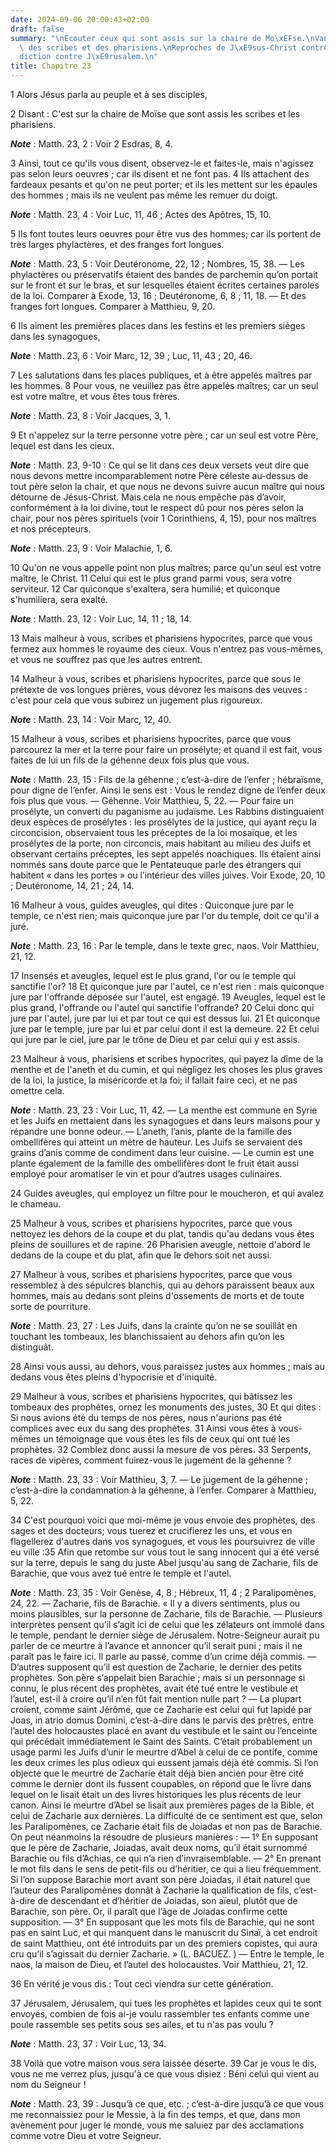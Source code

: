 ```yaml
---
date: 2024-09-06 20:00:43+02:00
draft: false
summary: "\nEcouter ceux qui sont assis sur la chaire de Mo\xEFse.\nVanit\xE9 et hypocrisie\
  \ des scribes et des pharisiens.\nReproches de J\xE9sus-Christ contre eux.\nPr\xE9\
  diction contre J\xE9rusalem.\n"
title: Chapitre 23
---
```





1 Alors Jésus parla au peuple et à ses disciples,


2 Disant : C'est sur la chaire de Moïse que sont assis les scribes et les pharisiens.

***Note*** :  Matth. 23, 2 : Voir 2 Esdras, 8, 4.

3 Ainsi, tout ce qu'ils vous disent, observez-le et faites-le, mais n'agissez pas selon leurs oeuvres ; car ils disent et ne font pas. 4 Ils attachent des fardeaux pesants et qu'on ne peut porter; et ils les mettent sur les épaules des hommes ; mais ils ne veulent pas même les remuer du doigt.

***Note*** :  Matth. 23, 4 : Voir Luc, 11, 46 ; Actes des Apôtres, 15, 10.

5 Ils font toutes leurs oeuvres pour être vus des hommes; car ils portent de très larges phylactères, et des franges fort longues.

***Note*** :  Matth. 23, 5 : Voir Deutéronome, 22, 12 ; Nombres, 15, 38. ― Les phylactères ou préservatifs étaient des bandes de parchemin qu’on portait sur le front et sur le bras, et sur lesquelles étaient écrites certaines paroles de la loi. Comparer à Exode, 13, 16 ; Deutéronome, 6, 8 ; 11, 18. ― Et des franges fort longues. Comparer à Matthieu, 9, 20.

6 Ils aiment les premières places dans les festins et les premiers sièges dans les synagogues,

***Note*** :  Matth. 23, 6 : Voir Marc, 12, 39 ; Luc, 11, 43 ; 20, 46.

7 Les salutations dans les places publiques, et à être appelés maîtres par les hommes. 8 Pour vous, ne veuillez pas être appelés maîtres; car un seul est votre maître, et vous êtes tous frères.

***Note*** :  Matth. 23, 8 : Voir Jacques, 3, 1.

9 Et n'appelez sur la terre personne votre père ; car un seul est votre Père, lequel est dans les cieux.

***Note*** :  Matth. 23, 9-10 : Ce qui se lit dans ces deux versets veut dire que nous devons mettre incomparablement notre Père céleste au-dessus de tout père selon la chair, et que nous ne devons suivre aucun maître qui nous détourne de Jésus-Christ. Mais cela ne nous empêche pas d’avoir, conformément à la loi divine, tout le respect dû pour nos pères selon la chair, pour nos pères spirituels (voir 1 Corinthiens, 4, 15), pour nos maîtres et nos précepteurs.

***Note*** :  Matth. 23, 9 : Voir Malachie, 1, 6.

10 Qu'on ne vous appelle point non plus maîtres; parce qu'un seul est votre maître, le Christ. 11 Celui qui est le plus grand parmi vous, sera votre serviteur. 12 Car quiconque s'exaltera, sera humilié; et quiconque s'humiliera, sera exalté.

***Note*** :  Matth. 23, 12 : Voir Luc, 14, 11 ; 18, 14.


13 Mais malheur à vous, scribes et pharisiens hypocrites, parce que vous fermez aux hommes le royaume des cieux. Vous n'entrez pas vous-mêmes, et vous ne souffrez pas que les autres entrent.


14 Malheur à vous, scribes et pharisiens hypocrites, parce que sous le prétexte de vos longues prières, vous dévorez les maisons des veuves : c'est pour cela que vous subirez un jugement plus rigoureux.

***Note*** :  Matth. 23, 14 : Voir Marc, 12, 40.


15 Malheur à vous, scribes et pharisiens hypocrites, parce que vous parcourez la mer et la terre pour faire un prosélyte; et quand il est fait, vous faites de lui un fils de la géhenne deux fois plus que vous.

***Note*** :  Matth. 23, 15 : Fils de la géhenne ; c’est-à-dire de l’enfer ; hébraïsme, pour digne de l’enfer. Ainsi le sens est : Vous le rendez digne de l’enfer deux fois plus que vous. ― Géhenne. Voir Matthieu, 5, 22. ― Pour faire un prosélyte, un converti du paganisme au judaïsme. Les Rabbins distinguaient deux espèces de prosélytes : les prosélytes de la justice, qui ayant reçu la circoncision, observaient tous les préceptes de la loi mosaïque, et les prosélytes de la porte, non circoncis, mais habitant au milieu des Juifs et observant certains préceptes, les sept appelés noachiques. Ils étaient ainsi nommés sans doute parce que le Pentateuque parle des étrangers qui habitent « dans les portes » ou l’intérieur des villes juives. Voir Exode, 20, 10 ; Deutéronome, 14, 21 ; 24, 14.


16 Malheur à vous, guides aveugles, qui dites : Quiconque jure par le temple, ce n'est rien; mais quiconque jure par l'or du temple, doit ce qu'il a juré.

***Note*** :  Matth. 23, 16 : Par le temple, dans le texte grec, naos. Voir Matthieu, 21, 12.

17 Insensés et aveugles, lequel est le plus grand, l'or ou le temple qui sanctifie l'or? 18 Et quiconque jure par l'autel, ce n'est rien : mais quiconque jure par l'offrande déposée sur l'autel, est engagé. 19 Aveugles, lequel est le plus grand, l'offrande ou l'autel qui sanctifie l'offrande? 20 Celui donc qui jure par l'autel, jure par lui et par tout ce qui est dessus lui. 21 Et quiconque jure par le temple, jure par lui et par celui dont il est la demeure. 22 Et celui qui jure par le ciel, jure par le trône de Dieu et par celui qui y est assis.


23 Malheur à vous, pharisiens et scribes hypocrites, qui payez la dîme de la menthe et de l'aneth et du cumin, et qui négligez les choses les plus graves de la loi, la justice, la miséricorde et la foi; il fallait faire ceci, et ne pas omettre cela.

***Note*** :  Matth. 23, 23 : Voir Luc, 11, 42. ― La menthe est commune en Syrie et les Juifs en mettaient dans les synagogues et dans leurs maisons pour y répandre une bonne odeur. ― L’aneth, l’anis, plante de la famille des ombellifères qui atteint un mètre de hauteur. Les Juifs se servaient des grains d’anis comme de condiment dans leur cuisine. ― Le cumin est une plante également de la famille des ombellifères dont le fruit était aussi employé pour aromatiser le vin et pour d’autres usages culinaires.

24 Guides aveugles, qui employez un filtre pour le moucheron, et qui avalez le chameau.


25 Malheur à vous, scribes et pharisiens hypocrites, parce que vous nettoyez les dehors de la coupe et du plat, tandis qu'au dedans vous êtes pleins de souillures et de rapine. 26 Pharisien aveugle, nettoie d'abord le dedans de la coupe et du plat, afin que le dehors soit net aussi.


27 Malheur à vous, scribes et pharisiens hypocrites, parce que vous ressemblez à des sépulcres blanchis, qui au dehors paraissent beaux aux hommes, mais au dedans sont pleins d'ossements de morts et de toute sorte de pourriture.

***Note*** :  Matth. 23, 27 : Les Juifs, dans la crainte qu’on ne se souillât en touchant les tombeaux, les blanchissaient au dehors afin qu’on les distinguât.

28 Ainsi vous aussi, au dehors, vous paraissez justes aux hommes ; mais au dedans vous êtes pleins d'hypocrisie et d'iniquité.


29 Malheur à vous, scribes et pharisiens hypocrites, qui bâtissez les tombeaux des prophètes, ornez les monuments des justes, 30 Et qui dites : Si nous avions été du temps de nos pères, nous n'aurions pas été complices avec eux du sang des prophètes. 31 Ainsi vous êtes à vous-mêmes un témoignage que vous êtes les fils de ceux qui ont tué les prophètes. 32 Comblez donc aussi la mesure de vos pères. 33 Serpents, races de vipères, comment fuirez-vous le jugement de la géhenne ?

***Note*** :  Matth. 23, 33 : Voir Matthieu, 3, 7. ― Le jugement de la géhenne ; c’est-à-dire la condamnation à la géhenne, à l’enfer. Comparer à Matthieu, 5, 22.

34 C'est pourquoi voici que moi-même je vous envoie des prophètes, des sages et des docteurs; vous tuerez et crucifierez les uns, et vous en flagellerez d'autres dans vos synagogues, et vous les poursuivrez de ville eu ville :35 Afin que retombe sur vous tout le sang innocent qui a été versé sur la terre, depuis le sang du juste Abel jusqu'au sang de Zacharie, fils de Barachie, que vous avez tué entre le temple et l'autel.

***Note*** :  Matth. 23, 35 : Voir Genèse, 4, 8 ; Hébreux, 11, 4 ; 2 Paralipomènes, 24, 22. ― Zacharie, fils de Barachie. « Il y a divers sentiments, plus ou moins plausibles, sur la personne de Zacharie, fils de Barachie. ― Plusieurs interprètes pensent qu’il s’agit ici de celui que les zélateurs ont immolé dans le temple, pendant le dernier siège de Jérusalem. Notre-Seigneur aurait pu parler de ce meurtre à l’avance et annoncer qu’il serait puni ; mais il ne paraît pas le faire ici. Il parle au passé, comme d’un crime déjà commis. ― D’autres supposent qu’il est question de Zacharie, le dernier des petits prophètes. Son père s’appelait bien Barachie ; mais si un personnage si connu, le plus récent des prophètes, avait été tué entre le vestibule et l’autel, est-il à croire qu’il n’en fût fait mention nulle part ? ― La plupart croient, comme saint Jérôme, que ce Zacharie est celui qui fut lapidé par Joas, in atrio domus Domini, c’est-à-dire dans le parvis des prêtres, entre l’autel des holocaustes placé en avant du
vestibule et le saint ou l’enceinte qui précédait immédiatement le Saint des Saints. C’était probablement un usage parmi les Juifs d’unir le meurtre d’Abel à celui de ce pontife, comme les deux crimes les plus odieux qui eussent jamais déjà été commis. Si l’on objecte que le meurtre de Zacharie était déjà bien ancien pour être cité comme le dernier dont ils fussent coupables, on répond que le livre dans lequel on le lisait était un des livres historiques les plus récents de leur canon. Ainsi le meurtre d’Abel se lisait aux premières pages de la Bible, et celui de Zacharie aux dernières. La difficulté de ce sentiment est que, selon les Paralipomènes, ce Zacharie était fils de Joiadas et non pas de Barachie. On peut néanmoins la résoudre de plusieurs manières : ― 1° En supposant que le père de Zacharie, Joiadas, avait deux noms, qu’il était surnommé Barachie ou fils d’Achias, ce qui n’a rien d’invraisemblable. ― 2° En prenant le mot fils dans le sens de petit-fils ou d’héritier, ce qui a lieu fréquemment. Si
l’on suppose Barachie mort avant son père Joiadas, il était naturel que l’auteur des Paralipomènes donnât à Zacharie la qualification de fils, c’est-à-dire de descendant et d’héritier de Joiadas, son aïeul, plutôt que de Barachie, son père. Or, il paraît que l’âge de Joiadas confirme cette supposition. ― 3° En supposant que les mots fils de Barachie, qui ne sont pas en saint Luc, et qui manquent dans le manuscrit du Sinaï, à cet endroit de saint Matthieu, ont été introduits par un des premiers copistes, qui aura cru qu’il s’agissait du dernier Zacharie. » (L. BACUEZ. ) ― Entre le temple, le naos, la maison de Dieu, et l’autel des holocaustes. Voir Matthieu, 21, 12.

36 En vérité je vous dis : Tout ceci viendra sur cette génération.


37 Jérusalem, Jérusalem, qui tues les prophètes et lapides ceux qui te sont envoyés, combien de fois ai-je voulu rassembler tes enfants comme une poule rassemble ses petits sous ses ailes, et tu n'as pas voulu ?

***Note*** :  Matth. 23, 37 : Voir Luc, 13, 34.

38 Voilà que votre maison vous sera laissée déserte. 39 Car je vous le dis, vous ne me verrez plus, jusqu'à ce que vous disiez : Béni celui qui vient au nom du Seigneur !

***Note*** :  Matth. 23, 39 : Jusqu’à ce que, etc. ; c’est-à-dire jusqu’à ce que vous me reconnaissiez pour le Messie, à la fin des temps, et que, dans mon avènement pour juger le monde, vous me saluiez par des acclamations comme votre Dieu et votre Seigneur.

